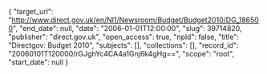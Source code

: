 {
  "target_url": "http://www.direct.gov.uk/en/Nl1/Newsroom/Budget/Budget2010/DG_186500", 
  "end_date": null, 
  "date": "2006-01-01T12:00:00", 
  "slug": 39714820, 
  "publisher": "direct.gov.uk", 
  "open_access": true, 
  "npld": false, 
  "title": "Directgov: Budget 2010", 
  "subjects": [], 
  "collections": [], 
  "record_id": "20060101T120000/rGJghYc4CA4a1Gnj6k4gHg==", 
  "scope": "root", 
  "start_date": null
}

